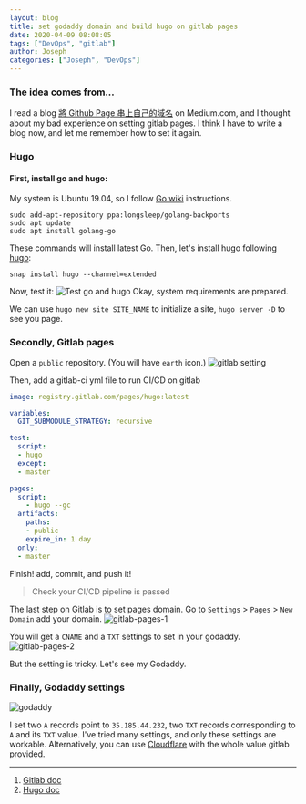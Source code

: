 ```yaml
---
layout: blog
title: set godaddy domain and build hugo on gitlab pages
date: 2020-04-09 08:08:05
tags: ["DevOps", "gitlab"]
author: Joseph
categories: ["Joseph", "DevOps"]
---
```


### The idea comes from...

I read a blog [將 Github Page 串上自己的域名](https://medium.com/@moojing/個人技術站一把罩-部落格建置大全-二-將-github-page-串上自己的域名-8f7e11cf2687) on Medium.com, and I thought about my bad experience on setting gitlab pages. I think I have to write a blog now, and let me remember how to set it again.

### Hugo
#### First, install go and hugo:

My system is Ubuntu 19.04, so I follow [Go wiki](https://github.com/golang/go/wiki/Ubuntu) instructions.
```
sudo add-apt-repository ppa:longsleep/golang-backports
sudo apt update
sudo apt install golang-go
```
<!-- more -->
These commands will install latest Go.
Then, let's install hugo following [hugo](https://gohugo.io/getting-started/installing/#snap-package):
```
snap install hugo --channel=extended
```

Now, test it:
![Test go and hugo](Test-go-and-hugo.jpg)
Okay, system requirements are prepared.

We can use `hugo new site SITE_NAME` to initialize a site, `hugo server -D` to see you page.

### Secondly, Gitlab pages

Open a `public` repository. (You will have `earth` icon.)
![gitlab setting](gitlab-setting-1.jpg)

Then, add a gitlab-ci yml file to run CI/CD on gitlab
```yml
image: registry.gitlab.com/pages/hugo:latest

variables:
  GIT_SUBMODULE_STRATEGY: recursive

test:
  script:
  - hugo
  except:
  - master

pages:
  script:
    - hugo --gc
  artifacts:
    paths:
    - public
    expire_in: 1 day
  only:
  - master
```
Finish! add, commit, and push it!
> Check your CI/CD pipeline is passed

The last step on Gitlab is to set pages domain. Go to `Settings` > `Pages` > `New Domain` add your domain.
![gitlab-pages-1](gitlab-pages-1.jpg)

You will get a `CNAME` and a `TXT` settings to set in your godaddy.
![gitlab-pages-2](gitlab-pages-2.jpg)

But the setting is tricky. Let's see my Godaddy.

### Finally, Godaddy settings

![godaddy](godaddy.jpg)

I set two `A` records point to `35.185.44.232`, two `TXT` records corresponding to `A` and its `TXT` value. I've tried many settings, and only these settings are workable. Alternatively, you can use [Cloudflare](https://www.cloudflare.com/) with the whole value gitlab provided.

--------
1. [Gitlab doc](https://docs.gitlab.com/ce/user/project/pages/custom_domains_ssl_tls_certification/index.html)
2. [Hugo doc](https://gohugo.io/hosting-and-deployment/hosting-on-gitlab/)
